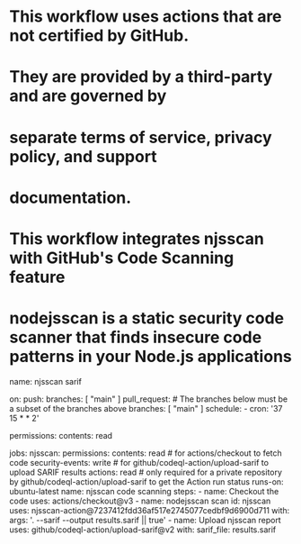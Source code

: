 # This workflow uses actions that are not certified by GitHub.
# They are provided by a third-party and are governed by
# separate terms of service, privacy policy, and support
# documentation.

# This workflow integrates njsscan with GitHub's Code Scanning feature
# nodejsscan is a static security code scanner that finds insecure code patterns in your Node.js applications

name: njsscan sarif

on:
  push:
    branches: [ "main" ]
  pull_request:
    # The branches below must be a subset of the branches above
    branches: [ "main" ]
  schedule:
    - cron: '37 15 * * 2'

permissions:
  contents: read

jobs:
  njsscan:
    permissions:
      contents: read # for actions/checkout to fetch code
      security-events: write # for github/codeql-action/upload-sarif to upload SARIF results
      actions: read # only required for a private repository by github/codeql-action/upload-sarif to get the Action run status
    runs-on: ubuntu-latest
    name: njsscan code scanning
    steps:
    - name: Checkout the code
      uses: actions/checkout@v3
    - name: nodejsscan scan
      id: njsscan
      uses: njsscan-action@7237412fdd36af517e2745077cedbf9d6900d711
      with:
        args: '. --sarif --output results.sarif || true'
    - name: Upload njsscan report
      uses: github/codeql-action/upload-sarif@v2
      with:
        sarif_file: results.sarif
